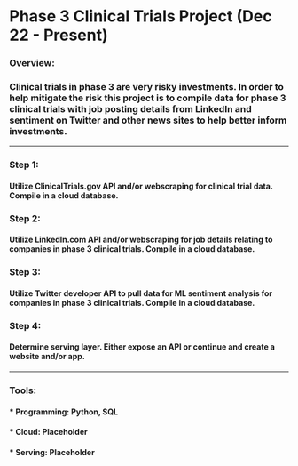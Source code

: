 # Phase 3 Clinical Trials Project (Dec 22 - Present)
### Overview:   
### Clinical trials in phase 3 are very risky investments. In order to help mitigate the risk this project is to compile data for phase 3 clinical trials with job posting details from LinkedIn and sentiment on Twitter and other news sites to help better inform investments.
___
### Step 1:
#### Utilize ClinicalTrials.gov API and/or webscraping for clinical trial data. Compile in a cloud database.
### Step 2:
#### Utilize LinkedIn.com API and/or webscraping for job details relating to companies in phase 3 clinical trials. Compile in a cloud database.
### Step 3:
#### Utilize Twitter developer API to pull data for ML sentiment analysis for companies in phase 3 clinical trials. Compile in a cloud database.
### Step 4:
#### Determine serving layer. Either expose an API or continue and create a website and/or app.
___
### Tools:
#### * Programming: Python, SQL
#### * Cloud: Placeholder
#### * Serving: Placeholder

